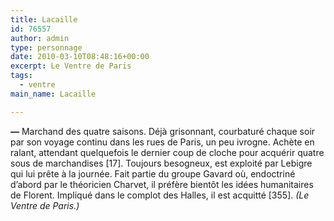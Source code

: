 ```yaml
---
title: Lacaille
id: 76557
author: admin
type: personnage
date: 2010-03-10T08:48:16+00:00
excerpt: Le Ventre de Paris
tags:
  - ventre
main_name: Lacaille

---
```

**—** Marchand des quatre saisons. Déjà grisonnant, courbaturé chaque soir par son voyage continu dans les rues de Paris, un peu ivrogne. Achète en ralant, attendant quelquefois le dernier coup de cloche pour acquérir quatre sous de marchandises [17]. Toujours besogneux, est exploité par Lebigre qui lui prête à la journée. Fait partie du groupe Gavard où, endoctriné d&rsquo;abord par le théoricien Charvet, il préfère bientôt les idées humanitaires de Florent. Impliqué dans le complot des Halles, il est acquitté [355]. _(Le Ventre de Paris.)_